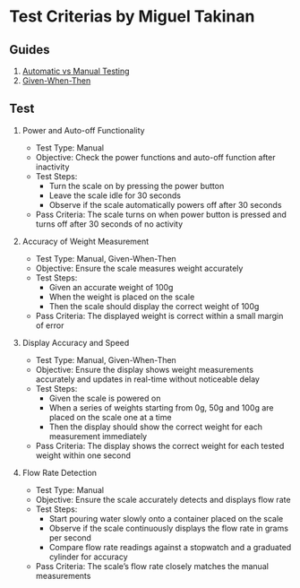 # Test Criterias by Miguel Takinan

## Guides
1. [Automatic vs Manual Testing](https://www.geeksforgeeks.org/software-engineering-differences-between-manual-and-automation-testing/)
2. [Given-When-Then](https://brettstables.com/2020/05/03/given-when-then-testing-syntax/)

## Test
1. Power and Auto-off Functionality
    - Test Type: Manual
    - Objective: Check the power functions and auto-off function after inactivity
    - Test Steps:
        - Turn the scale on by pressing the power button
        - Leave the scale idle for 30 seconds
        - Observe if the scale automatically powers off after 30 seconds
    - Pass Criteria: The scale turns on when power button is pressed and turns off after 30 seconds of no activity

2. Accuracy of Weight Measurement
    - Test Type: Manual, Given-When-Then
    - Objective: Ensure the scale measures weight accurately
    - Test Steps:
        - Given an accurate weight of 100g
        - When the weight is placed on the scale
        - Then the scale should display the correct weight of 100g
    - Pass Criteria: The displayed weight is correct within a small margin of error

3. Display Accuracy and Speed
    - Test Type: Manual, Given-When-Then
    - Objective: Ensure the display shows weight measurements accurately and updates in real-time without noticeable delay
    - Test Steps:
        - Given the scale is powered on
        - When a series of weights starting from 0g, 50g and 100g are placed on the scale one at a time
        - Then the display should show the correct weight for each measurement immediately
    - Pass Criteria: The display shows the correct weight for each tested weight within one second

4. Flow Rate Detection
    - Test Type: Manual
    - Objective: Ensure the scale accurately detects and displays flow rate
    - Test Steps:
        - Start pouring water slowly onto a container placed on the scale
        - Observe if the scale continuously displays the flow rate in grams per second
        - Compare flow rate readings against a stopwatch and a graduated cylinder for accuracy
    - Pass Criteria: The scale’s flow rate closely matches the manual measurements